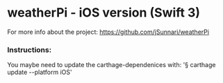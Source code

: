 # weatherPi - iOS version (Swift 3)
For more info about the project: https://github.com/jSunnari/weatherPi

### Instructions:
You maybe need to update the carthage-dependenices with:
'§ carthage update --platform iOS'
